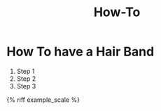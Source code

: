 ﻿---
title: How-To
order: 2
---
# How To have a Hair Band

1. Step 1
2. Step 2
3. Step 3

{% riff example_scale %}